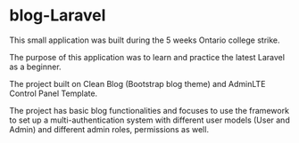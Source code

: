 # blog-Laravel

 This small application was built during the 5 weeks Ontario college strike.
 
 The purpose of this application was to learn and practice the latest Laravel as a beginner.
 
 The project built on Clean Blog (Bootstrap blog theme) and AdminLTE Control Panel Template.
 
 The project has basic blog functionalities and focuses to use the framework to set up a multi-authentication system with different user models (User and Admin) and different admin roles, permissions as well.
 


